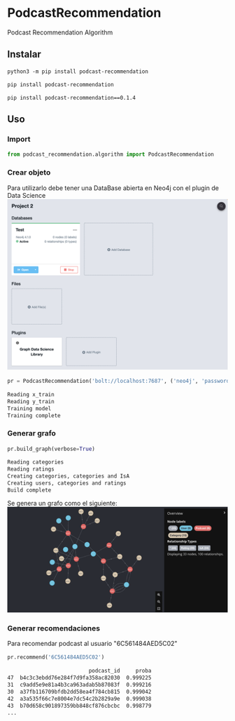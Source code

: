 # PodcastRecommendation
Podcast Recommendation Algorithm


## Instalar

```
python3 -m pip install podcast-recommendation
```
```
pip install podcast-recommendation
```
```
pip install podcast-recommendation==0.1.4

```

## Uso
### Import
```py
from podcast_recommendation.algorithm import PodcastRecommendation
```

### Crear objeto
Para utilizarlo debe tener una DataBase abierta en Neo4j con el plugin de Data Science
![db](https://github.com/ManuelAlejandroMartinezFlores/PodcastRecommendation/blob/main/img/neo4j-db.png)
```py
pr = PodcastRecommendation('bolt://localhost:7687', ('neo4j', 'password'), verbose=True)
```
```
Reading x_train
Reading y_train
Training model
Training complete
```

### Generar grafo
```py
pr.build_graph(verbose=True)
```
```
Reading categories
Reading ratings
Creating categories, categories and IsA
Creating users, categories and ratings
Build complete
```

Se genera un grafo como el siguiente:
![grafo](https://github.com/ManuelAlejandroMartinezFlores/PodcastRecommendation/blob/main/img/neo4j-graph.png)

### Generar recomendaciones
Para recomendar podcast al usuario "6C561484AED5C02"
```py
pr.recommend('6C561484AED5C02')
```
```
                          podcast_id     proba
47  b4c3c3ebdd76e284f7d9fa358ac82030  0.999225
31  c9add5e9e81a4b3ca963adab5b87083f  0.999216
30  a37fb116709bfdb2dd58ea4f784cb815  0.999042
42  a3a535f66c7e8004e7dc54c2b2829a9e  0.999038
43  b70d658c901897359bb848cf876cbcbc  0.998779
...
```
